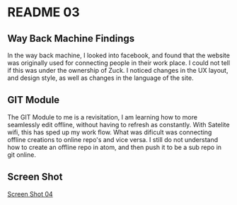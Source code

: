 # README 03
## Way Back Machine Findings
In the way back machine, I looked into facebook, and found that the website was originally used for connecting people in their work place. I could not tell if this was under the ownership of Zuck. I noticed changes in the UX layout, and design style, as well as changes in the language of the site.

## GIT Module
The GIT Module to me is a revisitation, I am learning how to more seamlessly edit offline, without having to refresh as constantly. With Satelite wifi, this has sped up my work flow. What was dificult was connecting offline creations to online repo's and vice versa. I still do not understand how to create an offline repo in atom, and then push it to be a sub repo in git online.

## Screen Shot
[Screen Shot 04](images/ScreenShot04.png)
